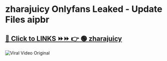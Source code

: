 
 # zharajuicy Onlyfans Leaked - Update Files aipbr

## <h2><a href="https://clipsfans.com/zharajuicy&ref=git">🔗 Click to LINKS ⏩⏩ 👉 🟢 zharajuicy </a></h2>

<a href="https://clipsfans.com/zharajuicy&ref=git" rel="nofollow" data-target="animated-image.originalLink"><img src="https://i.ibb.co.com/xMMVF88/686577567.gif" alt="Viral Video Original" style="max-width: 100%; display: inline-block;" data-target="animated-image.originalImage"></a>

